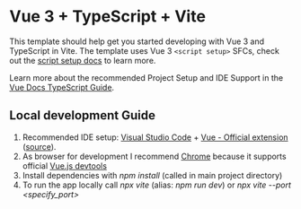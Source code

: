 # Vue 3 + TypeScript + Vite

This template should help get you started developing with Vue 3 and TypeScript in Vite. The template uses Vue 3 `<script setup>` SFCs, check out the [script setup docs](https://v3.vuejs.org/api/sfc-script-setup.html#sfc-script-setup) to learn more.

Learn more about the recommended Project Setup and IDE Support in the [Vue Docs TypeScript Guide](https://vuejs.org/guide/typescript/overview.html#project-setup).

## Local development Guide

1. Recommended IDE setup: [Visual Studio Code](https://vuejs.org/guide/quick-start#:~:text=IDE%20setup%20is-,Visual%20Studio%20Code,-%2B%20Vue%20%2D%20Official) + [Vue - Official extension](https://vuejs.org/guide/quick-start#:~:text=Vue%20%2D%20Official%20extension) ([source](https://vuejs.org/guide/quick-start)).
2. As browser for development I recommend [Chrome](https://www.google.com/chrome/) because it supports official [Vue.js devtools](https://chromewebstore.google.com/detail/vuejs-devtools/nhdogjmejiglipccpnnnanhbledajbpd)
3. Install dependencies with *npm install* (called in main project directory)
4. To run the app locally call *npx vite* (alias: *npm run dev*) or *npx vite --port <specify_port>*
